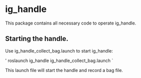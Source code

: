 # ig_handle

This package contains all necessary code to operate ig_handle.


## Starting the handle.
Use ig_handle_collect_bag.launch to start ig_handle:

'
roslaunch ig_handle ig_handle_collect_bag.launch
`

This launch file will start the handle and record a bag file.